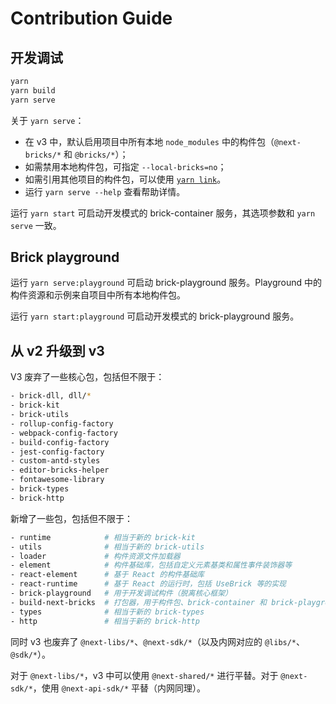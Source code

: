 # Contribution Guide

## 开发调试

```bash
yarn
yarn build
yarn serve
```

关于 `yarn serve`：

- 在 v3 中，默认启用项目中所有本地 `node_modules` 中的构件包（`@next-bricks/*` 和 `@bricks/*`）；
- 如需禁用本地构件包，可指定 `--local-bricks=no`；
- 如需引用其他项目的构件包，可以使用 [`yarn link`](https://classic.yarnpkg.com/lang/en/docs/cli/link/)。
- 运行 `yarn serve --help` 查看帮助详情。

运行 `yarn start` 可启动开发模式的 brick-container 服务，其选项参数和 `yarn serve` 一致。

## Brick playground

运行 `yarn serve:playground` 可启动 brick-playground 服务。Playground 中的构件资源和示例来自项目中所有本地构件包。

运行 `yarn start:playground` 可启动开发模式的 brick-playground 服务。

## 从 v2 升级到 v3

V3 废弃了一些核心包，包括但不限于：

```bash
- brick-dll, dll/*
- brick-kit
- brick-utils
- rollup-config-factory
- webpack-config-factory
- build-config-factory
- jest-config-factory
- custom-antd-styles
- editor-bricks-helper
- fontawesome-library
- brick-types
- brick-http
```

新增了一些包，包括但不限于：

```bash
- runtime            # 相当于新的 brick-kit
- utils              # 相当于新的 brick-utils
- loader             # 构件资源文件加载器
- element            # 构件基础库，包括自定义元素基类和属性事件装饰器等
- react-element      # 基于 React 的构件基础库
- react-runtime      # 基于 React 的运行时，包括 UseBrick 等的实现
- brick-playground   # 用于开发调试构件（脱离核心框架）
- build-next-bricks  # 打包器，用于构件包、brick-container 和 brick-playground
- types              # 相当于新的 brick-types
- http               # 相当于新的 brick-http
```

同时 v3 也废弃了 `@next-libs/*`、`@next-sdk/*`（以及内网对应的 `@libs/*`、`@sdk/*`）。

对于 `@next-libs/*`，v3 中可以使用 `@next-shared/*` 进行平替。对于 `@next-sdk/*`，使用 `@next-api-sdk/*` 平替（内网同理）。
